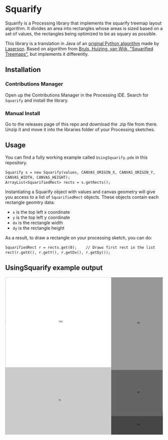 # Squarify

Squarify is a Processing library that implements the squarify treemap layout algorithm.
It divides an area into rectangles whose areas is sized based on a set of values, the rectangles being optimized to be as squary as possible.

This library is a translation in Java of an [original Python algorithm](https://github.com/laserson/squarify) made by [Laserson](https://github.com/laserson). Based on algorithm from [Bruls, Huizing, van Wijk, "Squarified Treemaps"](https://doi.org/10.1007/978-3-7091-6783-0_4), but implements it differently.

## Installation

### Contributions Manager

Open up the Contributions Manager in the Processing IDE. Search for `Squarify` and install the library.

### Manual Install

Go to the releases page of this repo and download the .zip file from there.
Unzip it and move it into the libraries folder of your Processing sketches.

## Usage

You can find a fully working example called `UsingSquarify.pde` in this repository.

```
Squarify s = new Squarify(values, CANVAS_ORIGIN_X, CANVAS_ORIGIN_Y, CANVAS_WIDTH, CANVAS_HEIGHT);
ArrayList<SquarifiedRect> rects = s.getRects();
```

Instantiating a Squarify object with values and canvas geometry will give you access to a list of `SquarifiedRect` objects.
These objects contain each rectangle geomtry data:

- `x` is the top left x coordinate
- `y` is the top left y coordinate
- `dx` is the rectangle width
- `dy` is the rectangle height

As a result, to draw a rectangle on your processing sketch, you can do:

```
SquarifiedRect r = rects.get(0);	// Draws first rect in the list
rect(r.getX(), r.getY(), r.getDx(), r.getDy());
```

## UsingSquarify example output

![Image of squarified output](https://github.com/agatheblues/squarify/blob/master/examples/squarified_example.png)

